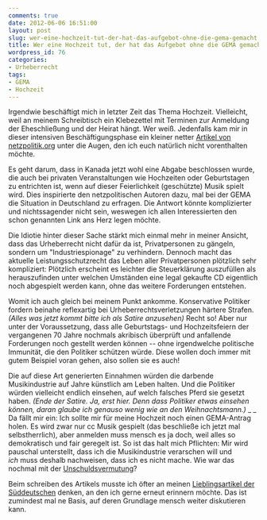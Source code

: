 ```yaml
---
comments: true
date: 2012-06-06 16:51:00
layout: post
slug: wer-eine-hochzeit-tut-der-hat-das-aufgebot-ohne-die-gema-gemacht
title: Wer eine Hochzeit tut, der hat das Aufgebot ohne die GEMA gemacht
wordpress_id: 76
categories:
- Urheberrecht
tags:
- GEMA
- Hochzeit
---
```


Irgendwie beschäftigt mich in letzter Zeit das Thema Hochzeit. Vielleicht, weil an meinem Schreibtisch ein Klebezettel mit Terminen zur Anmeldung der Eheschließung und der Heirat hängt. Wer weiß. Jedenfalls kam mir in dieser intensiven Beschäftigungsphase ein kleiner netter [Artikel von netzpolitik.org](http://netzpolitik.org/2012/urheberrechtsabgaben-auf-hochzeiten-in-kanada-und-hier/) unter die Augen, den ich euch natürlich nicht vorenthalten möchte.

Es geht darum, dass in Kanada jetzt wohl eine Abgabe beschlossen wurde, die auch bei privaten Veranstaltungen wie Hochzeiten oder Geburtstagen zu entrichten ist, wenn auf dieser Feierlichkeit (geschützte) Musik spielt wird. Dies inspirierte den netzpolitischen Autoren dazu, mal bei der GEMA die Situation in Deutschland zu erfragen. Die Antwort könnte komplizierter und nichtssagender nicht sein, weswegen ich allen Interessierten den schon genannten Link ans Herz legen möchte.

Die Idiotie hinter dieser Sache stärkt mich einmal mehr in meiner Ansicht, dass das Urheberrecht nicht dafür da ist, Privatpersonen zu gängeln, sondern um "Industriespionage" zu verhindern. Dennoch macht das aktuelle Leistungsschutzrecht das Leben aller Privatpersonen plötzlich sehr kompliziert: Plötzlich erscheint es leichter die Steuerklärung auszufüllen als herauszufinden unter welchen Umständen eine legal gekaufte CD eigentlich noch abgespielt werden kann, ohne das weitere Forderungen entstehen.

Womit ich auch gleich bei meinem Punkt ankomme. Konservative Politiker fordern beinahe reflexartig bei Urheberrechtsverletzungen härtere Strafen. _(Alles was jetzt kommt bitte ich als Satire anzusehen)_ Recht so! Aber nur unter der Voraussetzung, dass alle Geburtstags- und Hochzeitsfeiern der vergangenen 70 Jahre nochmals akribisch überprüft und anfallende Forderungen noch gestellt werden können -- ohne irgendwelche politische Immunität, die den Politiker schützen würde. Diese wollen doch immer mit gutem Beispiel voran gehen, also sollen sie es auch!

Die auf diese Art generierten Einnahmen würden die darbende Musikindustrie auf Jahre künstlich am Leben halten. Und die Politiker würden vielleicht endlich einsehen, auf welch falsches Pferd sie gesetzt haben. _(Ende der Satire. Ja, erst hier. Denn dass Politiker etwas einsehen können, daran glaube ich genauso wenig wie an den Weihnachtsmann.)_
_
_
Da fällt mir ein: Ich sollte mir für meine Hochzeit noch einen GEMA-Antrag holen. Es wird zwar nur cc Musik gespielt (das beschließe ich jetzt mal selbstherrlich), aber anmelden muss mensch es ja doch, weil alles so demokratisch und fair geregelt ist. So ist das halt mich Pflichten: Mir wird pauschal unterstellt, dass ich die Musikindustrie verarschen will und _ich_ muss deshalb nachweisen, dass ich es nicht mache. Wie war das nochmal mit der [Unschuldsvermutung](http://de.wikipedia.org/wiki/Unschuldsvermutung)?

Beim schreiben des Artikels musste ich öfter an meinen [Lieblingsartikel der Süddeutschen](http://www.sueddeutsche.de/digital/urheberrechtsdebatte-kopierfrieden-durch-die-kulturflatrate-1.1333490) denken, an den ich gerne erneut erinnern möchte. Das ist zumindest mal ne Basis, auf deren Grundlage mensch weiter diskutieren kann.
